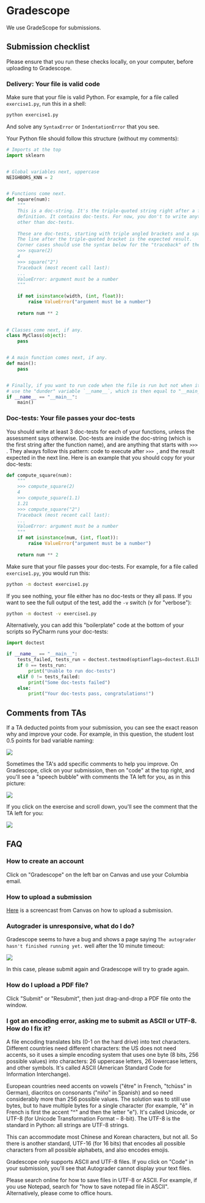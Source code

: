 # Gradescope

We use GradeScope for submissions.

## Submission checklist

Please ensure that you run these checks locally, on your computer, before uploading to Gradescope.

### Delivery: Your file is valid code

Make sure that your file is valid Python. For example, for a file called `exercise1.py`, run this in a shell:

``` bash
python exercise1.py
```

And solve any `SyntaxError` or `IndentationError` that you see.

Your Python file should follow this structure (without my comments):

```python
# Imports at the top
import sklearn


# Global variables next, uppercase
NEIGHBORS_KNN = 2


# Functions come next.
def square(num):
    """
    This is a doc-string. It's the triple-quoted string right after a function
    definition. It contains doc-tests. For now, you don't to write anything here
    other than doc-tests.
    
    These are doc-tests, starting with triple angled brackets and a space.
    The line after the triple-quoted bracket is the expected result.
    Corner cases should use the syntax below for the "traceback" of the error.
    >>> square(2)
    4
    >>> square("2")
    Traceback (most recent call last):
    ...
    ValueError: argument must be a number
    """
    
    if not isinstance(width, (int, float)):
        raise ValueError("argument must be a number")
        
    return num ** 2
    

# Classes come next, if any.
class MyClass(object):
    pass


# A main function comes next, if any.
def main():
    pass


# Finally, if you want to run code when the file is run but not when it's imported,
# use the "dunder" variable `__name__`, which is then equal to "__main__":
if __name__ == "__main__":
    main()
```

### Doc-tests: Your file passes your doc-tests

You should write at least 3 doc-tests for each of your functions, unless the assessment says otherwise. Doc-tests are inside the doc-string (which is the first string after the function name), and are anything that starts with `>>> `. They always follow this pattern: code to execute after `>>> `, and the result expected in the next line. Here is an example that you should copy for your doc-tests:

``` python
def compute_square(num):
    """
    >>> compute_square(2)
    4
    >>> compute_square(1.1)
    1.21
    >>> compute_square("2")
    Traceback (most recent call last):
    ...
    ValueError: argument must be a number
    """
    if not isinstance(num, (int, float)):
        raise ValueError("argument must be a number")
        
    return num ** 2
```

Make sure that your file passes your doc-tests. For example, for a file called `exercise1.py`, you would run this:

``` bash
python -m doctest exercise1.py
```

If you see nothing, your file either has no doc-tests or they all pass. If you want to see the full output of the test, add the `-v` switch (v for "verbose"):

``` bash
python -m doctest -v exercise1.py
```

Alternatively, you can add this "boilerplate" code at the bottom of your scripts so PyCharm runs your doc-tests:

``` python
import doctest

if __name__ == "__main__":
    tests_failed, tests_run = doctest.testmod(optionflags=doctest.ELLIPSIS)
    if 0 == tests_run:
        print("Unable to run doc-tests")
    elif 0 != tests_failed:
        print("Some doc-tests failed")
    else:
        print("Your doc-tests pass, congratulations!")
```

## Comments from TAs

If a TA deducted points from your submission, you can see the exact reason why and improve your code. For example, in this question, the student lost 0.5 points for bad variable naming:

![](../../.images/TA-comments3.png)

Sometimes the TA's add specific comments to help you improve. On Gradescope, click on your submission, then on "code" at the top right, and you'll see a "speech bubble" with comments the TA left for you, as in this picture:

![](../../.images/TA-comments1.png)

If you click on the exercise and scroll down, you'll see the comment that the TA left for you:

![](../../.images/TA-comments2.png)

## FAQ

### How to create an account

Click on "Gradescope" on the left bar on Canvas and use your Columbia email.

### How to upload a submission

[Here](https://courseworks2.columbia.edu/files/21823761/download?download_frd=1) is a screencast from Canvas on how to upload a submission.

### Autograder is unresponsive, what do I do?

Gradescope seems to have a bug and shows a page saying `The autograder hasn't finished running yet.` well after the 10 minute timeout:

![](../../.images/Gradescope_unresponsive.png)

In this case, please submit again and Gradescope will try to grade again.

### How do I upload a PDF file?

Click "Submit" or "Resubmit", then just drag-and-drop a PDF file onto the window.

### I got an encoding error, asking me to submit as ASCII or UTF-8. How do I fix it?

A file encoding translates bits (0-1 on the hard drive) into text
characters. Different countries need different characters: the US does not need accents, so it uses a simple encoding system that uses one byte (8 bits, 256 possible values) into characters: 26 uppercase letters, 26 lowercase letters, and other symbols. It's called ASCII (American Standard Code for Information Interchange).

European countries need accents on vowels ("être" in French, "tchüss" in German), diacritcs on consonants ("niño" in Spanish) and so need considerably more than 256 possible values. The solution was to still use bytes, but to have multiple bytes for a single character (for example, "ê" in French is first the accent "^" and then the letter "e"). It's called Unicode, or UTF-8 (for Unicode Transformation Format – 8-bit). The UTF-8 is the standard in Python: all strings are UTF-8 strings.

This can accommodate most Chinese and Korean characters, but not all. So there is another standard, UTF-16 (for 16 bits) that encodes all possible characters from all possible alphabets, and also encodes emojis.

Gradescope only supports ASCII and UTF-8 files. If you click on "Code" in your submission, you'll see that Autograder cannot display your text files.

Please search online for how to save files in UTF-8 or ASCII. For example, if you use Notepad, search for "how to save notepad file in ASCII". Alternatively, please come to office hours.

